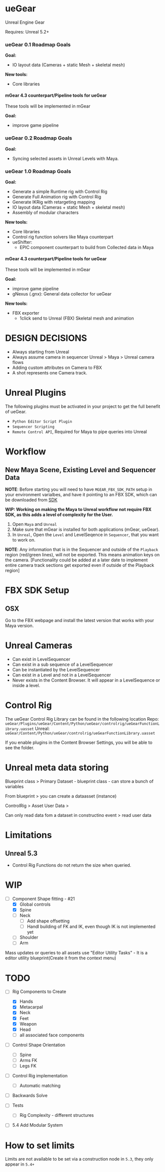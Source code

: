 # ueGear
Unreal Engine Gear

Requires: Unreal 5.2+

### ueGear 0.1 Roadmap Goals
**Goal:** 
  - IO layout data (Cameras + static Mesh + skeletal mesh)

**New tools:**
  - Core libraries

#### mGear 4.3 counterpart/Pipeline tools for ueGear
These tools will be implemented in mGear

**Goal:**
 - improve game pipeline


### ueGear 0.2 Roadmap Goals
**Goal:** 
  - Syncing selected assets in Unreal Levels with Maya.
  

### ueGear 1.0 Roadmap Goals
**Goal:** 

  - Generate a simple Runtime rig with Control Rig
  - Generate Full Animation rig with Control Rig
  - Generate IKRig with retargeting mapping
  - IO layout data (Cameras + static Mesh + skeletal mesh)
  - Assembly of modular characters

**New tools:**
  - Core libraries
  - Control rig function solvers like Maya counterpart 
  - ueShifter:
    - EPIC component counterpart to build from Collected data in Maya

#### mGear 4.3 counterpart/Pipeline tools for ueGear
These tools will be implemented in mGear

**Goal:**

 - improve game pipeline
 - gNexus (.gnx): General data collector for ueGear 

**New tools:**

  - FBX exporter  
      - 1click send to Unreal (FBX) Skeletal mesh and animation

# DESIGN DECISIONS
- Always starting from Unreal
- Always assume camera in sequencer
Unreal > Maya > Unreal camera flows
- Adding custom attributes on Camera to FBX
- A shot represents one Camera track.


# Unreal Plugins
The following plugins must be activated in your project to get the full benefit of ueGear.
- `Python Editor Script Plugin`
- `Sequencer Scripting`
- `Remote Control API`, Required for Maya to pipe queries into Unreal

# Workflow

## New Maya Scene, Existing Level and Sequencer Data
**NOTE**: Before starting you will need to have `MGEAR_FBX_SDK_PATH` setup in your environment varialbes, and have it pointing to an FBX SDK, which can be downloaded from [SDK](https://www.autodesk.com/developer-network/platform-technologies/fbx-sdk-2020-0)

**WIP: Working on making the Maya to Unreal workflow not require FBX SDK, as this adds a level of complexity for the User.**

1. Open `Maya` and `Unreal`
2. Make sure that mGear is installed for both applications (mGear, ueGear).
3. In `Unreal`, Open the `Level` and LevelSeqence in `Sequencer`, that you want to work on.

**NOTE**: Any information that is in the Sequencer and outside of the `Playback` region (red/green lines), will not be exported. This means animation keys on the camera. 
[Functionality could be added at a later date to implement entire camera track sections get exported even if outside of the Playback region]

# FBX SDK Setup

## OSX
Go to the FBX webpage and install the latest version that works with your Maya version.

# Unreal Cameras
- Can exist in LevelSequencer
- Can exist in a sub sequence of a LevelSequencer
- Can be instantiated by the LevelSequencer
- Can exist in a Level and not in a LevelSequencer
- Never exists in the Content Browser. It will appear in a LevelSequence or inside a level.

# Control Rig

The ueGear Control Rig Library can be found in the following location
Repo: `ueGear/Plugins/ueGear/Content/Python/ueGear/controlrig/ueGearFunctionLibrary.uasset`
Unreal: `ueGear/Content/Python/ueGear/controlrig/ueGearFunctionLibrary.uasset`

If you enable plugins in the Content Browser Settings, you will be able to see the folder.

# Unreal meta data storing
Blueprint class > Primary Dataset
    - blueprint class
    - can store a bunch of variables

From blueprint > you can create a dataasset (instance)

ControlRig > Asset User Data > 

Can only read data fom a dataset in constructino event > read user data

# Limitations

## Unreal 5.3

- Control Rig Functions do not return the size when queried.

# WIP

- [ ] Component Shape fitting - #21
  - [x] Global controls
  - [x] Spine
  - [ ] Neck
    - [ ] Add shape offsetting
    - [ ] Handl building of FK and IK, even though IK is not implemented yet
  - [ ] Shoulder
  - [ ] Arm

Mass updates or queries to all assets use "Editor Utility Tasks"
    - It is a editor utility blueprint(Create it from the context menu)

# TODO
- [ ] Rig Components to Create
  - [X] Hands
  - [X] Metacarpal
  - [X] Neck
  - [X] Feet
  - [X] Weapon
  - [X] Head
  - [ ] all associated face components

- [ ] Control Shape Orientation
  - [ ] Spine
  - [ ] Arms FK
  - [ ] Legs FK

- [ ] Control Rig implementation
  - [ ] Automatic matching

- [ ] Backwards Solve

- [ ] Tests
    - [ ] Rig Complexity - different structures

- [ ] 5.4 Add Modular System

# How to set limits

Limits are not available to be set via a construction node in `5.3`, they only appear in `5.4+`